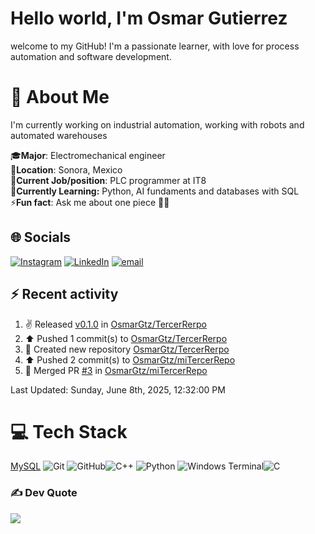 # Hello world, I'm Osmar Gutierrez

welcome to my GitHub! I'm a passionate learner, with love for process automation and software development.

# 💫 About Me

I'm currently working on industrial automation, working with robots and automated warehouses

🎓**Major**: Electromechanical engineer<br>
📍**Location**: Sonora, Mexico<br>
💼**Current Job/position**: PLC programmer at IT8<br>
🌱**Currently Learning:** Python, AI fundaments and databases with SQL<br>
⚡**Fun fact**: Ask me about one piece 🏴‍☠️

## 🌐 Socials

[![Instagram](https://img.shields.io/badge/Instagram-%23E4405F.svg?logo=Instagram&logoColor=white)](https://instagram.com/osmar_bto) [![LinkedIn](https://img.shields.io/badge/LinkedIn-%230077B5.svg?logo=linkedin&logoColor=white)](https://linkedin.com/in/osmar-gutiérrez-botello) [![email](https://img.shields.io/badge/Email-D14836?logo=gmail&logoColor=white)](mailto:osmar.gtz.botello@gmail.com)

## ⚡ Recent activity
<!--RECENT_ACTIVITY:start-->
1. ✌️ Released [v0.1.0](https://github.com/OsmarGtz/TercerRerpo/releases/tag/v0.1.0) in [OsmarGtz/TercerRerpo](https://github.com/OsmarGtz/TercerRerpo)<br>
2. ⬆️ Pushed 1 commit(s) to [OsmarGtz/TercerRerpo](https://github.com/OsmarGtz/TercerRerpo)<br>
3. 📔 Created new repository [OsmarGtz/TercerRerpo](https://github.com/OsmarGtz/TercerRerpo)<br>
4. ⬆️ Pushed 2 commit(s) to [OsmarGtz/miTercerRepo](https://github.com/OsmarGtz/miTercerRepo)<br>
5. 🎉 Merged PR [#3](https://github.com/OsmarGtz/miTercerRepo/pull/3) in [OsmarGtz/miTercerRepo](https://github.com/OsmarGtz/miTercerRepo)<br>
<!--RECENT_ACTIVITY:end-->
<!--RECENT_ACTIVITY:last_update-->
Last Updated: Sunday, June 8th, 2025, 12:32:00 PM
<!--RECENT_ACTIVITY:last_update_end-->

# 💻 Tech Stack
[MySQL](https://img.shields.io/badge/mysql-4479A1.svg?style=for-the-badge&logo=mysql&logoColor=white)
![Git](https://img.shields.io/badge/git-%23F05033.svg?style=for-the-badge&logo=git&logoColor=white) ![GitHub](https://img.shields.io/badge/github-%23121011.svg?style=for-the-badge&logo=github&logoColor=white)![C++](https://img.shields.io/badge/c++-%2300599C.svg?style=for-the-badge&logo=c%2B%2B&logoColor=white) ![Python](https://img.shields.io/badge/python-3670A0?style=for-the-badge&logo=python&logoColor=ffdd54) ![Windows Terminal](https://img.shields.io/badge/Windows%20Terminal-%234D4D4D.svg?style=for-the-badge&logo=windows-terminal&logoColor=white)![C](https://img.shields.io/badge/c-%2300599C.svg?style=for-the-badge&logo=c&logoColor=white)

### ✍️ Dev Quote

![](https://quotes-github-readme.vercel.app/api?type=horizontal&theme=radical)
